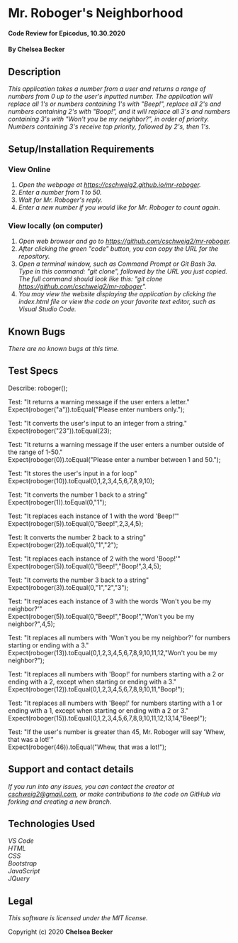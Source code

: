 # Mr. Roboger's Neighborhood

#### Code Review for Epicodus, 10.30.2020

#### **By Chelsea Becker**

## Description

_This application takes a number from a user and returns a range of numbers from 0 up to the user's inputted number. The application will replace all 1's or numbers containing 1's with "Beep!", replace all 2's and numbers containing 2's with "Boop!", and it will replace all 3's and numbers containing 3's with "Won't you be my neighbor?", in order of priority. Numbers containing 3's receive top priority, followed by 2's, then 1's._

## Setup/Installation Requirements
### View Online
1. _Open the webpage at https://cschweig2.github.io/mr-roboger._
2. _Enter a number from 1 to 50._
3. _Wait for Mr. Roboger's reply._
4. _Enter a new number if you would like for Mr. Roboger to count again._

### View locally (on computer)
1. _Open web browser and go to https://github.com/cschweig2/mr-roboger._
2. _After clicking the green "code" button, you can copy the URL for the repository._
3. _Open a terminal window, such as Command Prompt or Git Bash
  3a. Type in this command: "git clone", followed by the URL you just copied. The full command should look like this: "git clone https://github.com/cschweig2/mr-roboger"._
4. _You may view the website displaying the application by clicking the index.html file or view the code on your favorite text editor, such as Visual Studio Code._

## Known Bugs

_There are no known bugs at this time._

## Test Specs

Describe: roboger();

Test: "It returns a warning message if the user enters a letter."<br>
Expect(roboger("a")).toEqual("Please enter numbers only.");

Test: "It converts the user's input to an integer from a string."<br>
Expect(roboger("23")).toEqual(23);

Test: "It returns a warning message if the user enters a number outside of the range of 1-50."<br>
Expect(roboger(0)).toEqual("Please enter a number between 1 and 50.");

Test: "It stores the user's input in a for loop"<br>
Expect(roboger(10)).toEqual(0,1,2,3,4,5,6,7,8,9,10);

Test: "It converts the number 1 back to a string"<br>
Expect(roboger(1)).toEqual(0,"1");

Test: "It replaces each instance of 1 with the word 'Beep!'"<br>
Expect(roboger(5)).toEqual(0,"Beep!",2,3,4,5);

Test: It converts the number 2 back to a string"<br>
Expect(roboger(2)).toEqual(0,"1","2");

Test: "It replaces each instance of 2 with the word 'Boop!'"<br>
Expect(roboger(5)).toEqual(0,"Beep!","Boop!",3,4,5);

Test: "It converts the number 3 back to a string"<br>
Expect(roboger(3)).toEqual(0,"1","2","3");

Test: "It replaces each instance of 3 with the words 'Won't you be my neighbor?'"<br>
Expect(roboger(5)).toEqual(0,"Beep!","Boop!","Won't you be my neighbor?",4,5);

Test: "It replaces all numbers with 'Won't you be my neighbor?' for numbers starting or ending with a 3."<br>
Expect(roboger(13)).toEqual(0,1,2,3,4,5,6,7,8,9,10,11,12,"Won't you be my neighbor?");

Test: "It replaces all numbers with 'Boop!' for numbers starting with a 2 or ending with a 2, except when starting or ending with a 3."<br>
Expect(roboger(12)).toEqual(0,1,2,3,4,5,6,7,8,9,10,11,"Boop!");

Test: "It replaces all numbers with 'Beep!' for numbers starting with a 1 or ending with a 1, except when starting or ending with a 2 or 3."<br>
Expect(roboger(15)).toEqual(0,1,2,3,4,5,6,7,8,9,10,11,12,13,14,"Beep!");

Test: "If the user's number is greater than 45, Mr. Roboger will say 'Whew, that was a lot!'"<br>
Expect(roboger(46)).toEqual("Whew, that was a lot!");

## Support and contact details

_If you run into any issues, you can contact the creator at cschweig2@gmail.com, or make contributions to the code on GitHub via forking and creating a new branch._

## Technologies Used

_VS Code_ <br />
_HTML_ <br />
_CSS_ <br />
_Bootstrap_ <br />
_JavaScript_ <br />
_JQuery_

## Legal

*This software is licensed under the MIT license.*

Copyright (c) 2020 **Chelsea Becker**